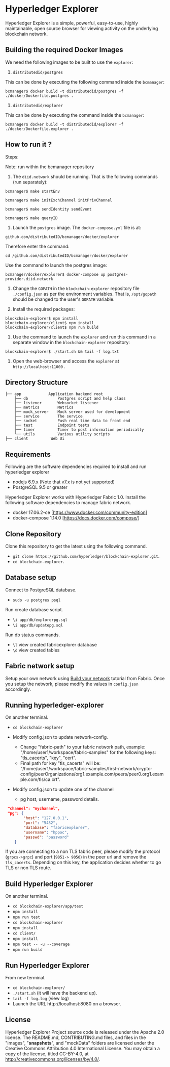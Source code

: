 Hyperledger Explorer
=======

Hyperledger Explorer is a simple, powerful, easy-to-use, highly maintainable, open source browser for viewing activity on the underlying blockchain network.

## Building the required Docker Images

We need the following images to be built to use the `explorer`:

1. `distributedid/postgres`

This can be done by executing the following command inside the `bcmanager`:

```
bcmanager$ docker build -t distributedid/postgres -f ./docker/Dockerfile.postgres .
```

1. `distributedid/explorer`

This can be done by executing the command inside the `bcmanager`:

```
bcmanager$ docker build -t distributedid/explorer -f ./docker/Dockerfile.explorer .
```

## How to run it ?

Steps:

Note: run within the bcmanager repository

1. The `diid.network` should be running. That is the following commands (run
separately):

```
bcmanager$ make startEnv
```
```
bcmanager$ make initExchChannel initPrivChannel
```
```
bcmanager$ make sendIdentity sendEvent
```
```
bcmanager$ make queryID
```

1. Launch the `postgres` image. The `docker-compose.yml` file is at:

```
github.com/distributedID/bcmanager/docker/explorer
```

Therefore enter the command:

```
cd /github.com/distributedID/bcmanager/docker/explorer
```

Use the command to launch the postgres image:

```
bcmanager/docker/explorer$ docker-compose up postgres-provider.diid.network
```

1. Change the `GOPATH` in the `blockchain-explorer` repository file
`./config.json` as per the environment variables. That is, `/opt/gopath` should
be changed to the user's `GOPATH` variable.

1. Install the required packages:

```
blockchain-explorer$ npm install
blockchain-explorer/client$ npm install
blockchain-explorer/client$ npm run build
```

1. Use the command to launch the `explorer` and run this command in a separate
window in the `blockchain-explorer` repository:

```
blockchain-explorer$ ./start.sh && tail -f log.txt
```

1. Open the web-browser and access the `explorer` at `http://localhost:11000` .


## Directory Structure
```
├── app            Application backend root
	├── db			   Postgres script and help class
	├── listener       Websocket listener
	├── metrics        Metrics
	├── mock_server	   Mock server used for development
	├── service        The service
	├── socket		   Push real time data to front end
	├── test		   Endpoint tests
	├── timer          Timer to post information periodically
	└── utils          Various utility scripts
├── client          Web Ui

```


## Requirements

Following are the software dependencies required to install and run hyperledger explorer
* nodejs 6.9.x (Note that v7.x is not yet supported)
* PostgreSQL 9.5 or greater

Hyperledger Explorer works with Hyperledger Fabric 1.0.  Install the following software dependencies to manage fabric network.
* docker 17.06.2-ce [https://www.docker.com/community-edition]
* docker-compose 1.14.0 [https://docs.docker.com/compose/]

## Clone Repository

Clone this repository to get the latest using the following command.

- `git clone https://github.com/hyperledger/blockchain-explorer.git`.
- `cd blockchain-explorer`.

## Database setup

Connect to PostgreSQL database.

- `sudo -u postgres psql`

Run create database script.

- `\i app/db/explorerpg.sql`
- `\i app/db/updatepg.sql`

Run db status commands.

- `\l` view created fabricexplorer database
- `\d` view created tables

## Fabric network setup

 Setup your own network using [Build your network](http://hyperledger-fabric.readthedocs.io/en/latest/build_network.html) tutorial from Fabric. Once you setup the network, please modify the values in `config.json` accordingly.

## Running hyperledger-explorer

On another terminal.

- `cd blockchain-explorer`
- Modify config.json to update network-config.
	- Change "fabric-path" to your fabric network path,
	example: "/home/user1/workspace/fabric-samples" for the following keys: "tls_cacerts", "key", "cert".
	- Final path for key "tls_cacerts" will be:  "/home/user1/workspace/fabric-samples/first-network/crypto-config/peerOrganizations/org1.example.com/peers/peer0.org1.example.com/tls/ca.crt".

- Modify config.json to update one of the channel
	- pg host, username, password details.
```json
 "channel": "mychannel",
 "pg": {
		"host": "127.0.0.1",
		"port": "5432",
		"database": "fabricexplorer",
		"username": "hppoc",
		"passwd": "password"
	}
```

If you are connecting to a non TLS fabric peer, please modify the
protocol (`grpcs->grpc`) and port (`9051-> 9050`) in the peer url and remove the `tls_cacerts`. Depending on this key, the application decides whether to go TLS or non TLS route.

## Build Hyperledger Explorer

On another terminal.

- `cd blockchain-explorer/app/test`
- `npm install`
- `npm run test`
- `cd blockchain-explorer`
- `npm install`
- `cd client/`
- `npm install`
- `npm test -- -u --coverage`
- `npm run build`

## Run Hyperledger Explorer

From new terminal.

- `cd blockchain-explorer/`
- `./start.sh`  (it will have the backend up).
- `tail -f log.log` (view log)
- Launch the URL http://localhost:8080 on a browser.

## License

Hyperledger Explorer Project source code is released under the Apache 2.0 license. The README.md, CONTRIBUTING.md files, and files in the "images", "__snapshots__", and "mockData" folders are licensed under the Creative Commons Attribution 4.0 International License. You may obtain a copy of the license, titled CC-BY-4.0, at http://creativecommons.org/licenses/by/4.0/.
